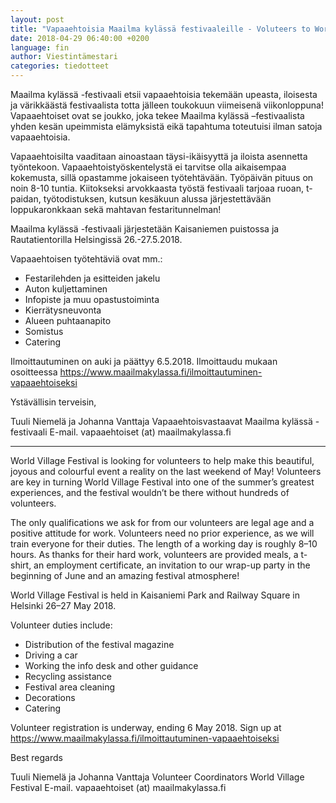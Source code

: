 ```yaml
---
layout: post
title: "Vapaaehtoisia Maailma kylässä festivaaleille - Voluteers to World village festival"
date: 2018-04-29 06:40:00 +0200
language: fin
author: Viestintämestari
categories: tiedotteet
---
```

Maailma kylässä -festivaali etsii vapaaehtoisia tekemään upeasta, iloisesta ja värikkäästä festivaalista totta jälleen toukokuun viimeisenä viikonloppuna! Vapaaehtoiset ovat se joukko, joka tekee Maailma kylässä –festivaalista yhden kesän upeimmista elämyksistä eikä tapahtuma toteutuisi ilman satoja vapaaehtoisia.

Vapaaehtoisilta vaaditaan ainoastaan täysi-ikäisyyttä ja iloista asennetta työntekoon. Vapaaehtoistyöskentelystä ei tarvitse olla aikaisempaa kokemusta, sillä opastamme jokaiseen työtehtävään. Työpäivän pituus on noin 8-10 tuntia.  Kiitokseksi arvokkaasta työstä festivaali tarjoaa ruoan, t-paidan, työtodistuksen, kutsun kesäkuun alussa järjestettävään loppukaronkkaan sekä mahtavan festaritunnelman!

Maailma kylässä -festivaali järjestetään Kaisaniemen puistossa ja Rautatientorilla Helsingissä 26.-27.5.2018.

Vapaaehtoisen työtehtäviä ovat mm.:

- Festarilehden ja esitteiden jakelu
- Auton kuljettaminen
- Infopiste ja muu opastustoiminta
- Kierrätysneuvonta
- Alueen puhtaanapito
- Somistus
- Catering

Ilmoittautuminen on auki ja päättyy 6.5.2018. Ilmoittaudu mukaan osoitteessa <https://www.maailmakylassa.fi/ilmoittautuminen-vapaaehtoiseksi>


Ystävällisin terveisin,

Tuuli Niemelä ja Johanna Vanttaja
Vapaaehtoisvastaavat
Maailma kylässä -festivaali
E-mail. vapaaehtoiset (at) maailmakylassa.fi

---

World Village Festival is looking for volunteers to help make this beautiful, joyous and colourful event a reality on the last weekend of May! Volunteers are key in turning World Village Festival into one of the summer’s greatest experiences, and the festival wouldn’t be there without hundreds of volunteers.

The only qualifications we ask for from our volunteers are legal age and a positive attitude for work. Volunteers need no prior experience, as we will train everyone for their duties. The length of a working day is roughly 8–10 hours. As thanks for their hard work, volunteers are provided meals, a t-shirt, an employment certificate, an invitation to our wrap-up party in the beginning of June and an amazing festival atmosphere!

World Village Festival is held in Kaisaniemi Park and Railway Square in Helsinki 26–27 May 2018.

Volunteer duties include:

- Distribution of the festival magazine
- Driving a car
- Working the info desk and other guidance
- Recycling assistance
- Festival area cleaning
- Decorations
- Catering

Volunteer registration is underway, ending 6 May 2018. Sign up at <https://www.maailmakylassa.fi/ilmoittautuminen-vapaaehtoiseksi>


Best regards

Tuuli Niemelä ja Johanna Vanttaja
Volunteer Coordinators
World Village Festival
E-mail. vapaaehtoiset (at) maailmakylassa.fi